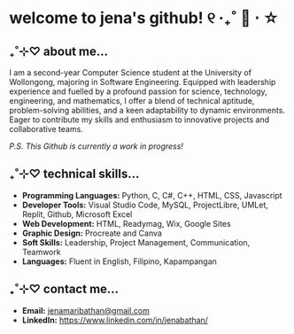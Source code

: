 # welcome to jena's github! ୧ ‧₊˚ 🍓 ⋅ ☆

## ₊˚⊹♡ about me...
I am a second-year Computer Science student at the University of Wollongong, majoring in Software Engineering. Equipped with leadership experience and fuelled by a profound passion for science, technology, engineering, and mathematics, I offer a blend of technical aptitude, problem-solving abilities, and a keen adaptability to dynamic environments. Eager to contribute my skills and enthusiasm to innovative projects and collaborative teams. 

*P.S. This Github is currently a work in progress!*

## ₊˚⊹♡ technical skills...
- **Programming Languages:** Python, C, C#, C++, HTML, CSS, Javascript
- **Developer Tools:** Visual Studio Code, MySQL, ProjectLibre, UMLet, Replit, Github, Microsoft Excel
- **Web Development:** HTML, Readymag, Wix, Google Sites
- **Graphic Design:** Procreate and Canva
- **Soft Skills:** Leadership, Project Management, Communication, Teamwork
- **Languages:** Fluent in English, Filipino, Kapampangan

## ₊˚⊹♡ contact me...
- **Email:** jenamaribathan@gmail.com
- **LinkedIn:** https://www.linkedin.com/in/jenabathan/

